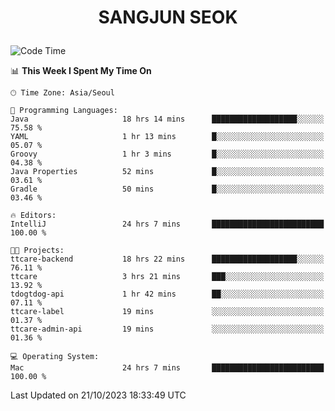 <h1>
 <p align="center">
   SANGJUN SEOK
 </p>
</h1>

<!--START_SECTION:waka-->
![Code Time](http://img.shields.io/badge/Code%20Time-2%2C914%20hrs%205%20mins-blue)

📊 **This Week I Spent My Time On** 

```text
🕑︎ Time Zone: Asia/Seoul

💬 Programming Languages: 
Java                     18 hrs 14 mins      ███████████████████░░░░░░   75.58 % 
YAML                     1 hr 13 mins        █░░░░░░░░░░░░░░░░░░░░░░░░   05.07 % 
Groovy                   1 hr 3 mins         █░░░░░░░░░░░░░░░░░░░░░░░░   04.38 % 
Java Properties          52 mins             █░░░░░░░░░░░░░░░░░░░░░░░░   03.61 % 
Gradle                   50 mins             █░░░░░░░░░░░░░░░░░░░░░░░░   03.46 % 

🔥 Editors: 
IntelliJ                 24 hrs 7 mins       █████████████████████████   100.00 % 

🐱‍💻 Projects: 
ttcare-backend           18 hrs 22 mins      ███████████████████░░░░░░   76.11 % 
ttcare                   3 hrs 21 mins       ███░░░░░░░░░░░░░░░░░░░░░░   13.92 % 
tdogtdog-api             1 hr 42 mins        ██░░░░░░░░░░░░░░░░░░░░░░░   07.11 % 
ttcare-label             19 mins             ░░░░░░░░░░░░░░░░░░░░░░░░░   01.37 % 
ttcare-admin-api         19 mins             ░░░░░░░░░░░░░░░░░░░░░░░░░   01.36 % 

💻 Operating System: 
Mac                      24 hrs 7 mins       █████████████████████████   100.00 % 
```


 Last Updated on 21/10/2023 18:33:49 UTC
<!--END_SECTION:waka-->
